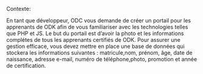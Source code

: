Contexte:

En tant que développeur, ODC vous demande de créer un portail pour les apprenants de ODK afin de vous familiariser avec les technologies telles que PHP et JS.
Le but du portail est d’avoir la photo et les informations complétes de tous les apprenants certifiés de ODK. Pour assurer une gestion efficace, vous devez mettre en place une base de données qui stockera les informations suivantes : matricule,nom, prénom, âge, date de naissance, adresse e-mail, numéro de téléphone,photo, promotion et année de certification.
